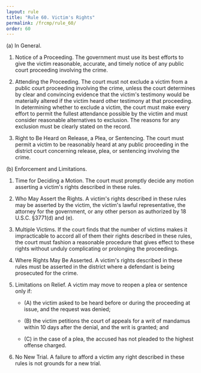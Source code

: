 ```yaml
---
layout: rule
title: "Rule 60. Victim's Rights"
permalink: /frcmp/rule_60/
order: 60
---
```


(a) In General.


1. Notice of a Proceeding. The government must use its best efforts to give the victim reasonable, accurate, and timely notice of any public court proceeding involving the crime.


2. Attending the Proceeding. The court must not exclude a victim from a public court proceeding involving the crime, unless the court determines by clear and convincing evidence that the victim's testimony would be materially altered if the victim heard other testimony at that proceeding. In determining whether to exclude a victim, the court must make every effort to permit the fullest attendance possible by the victim and must consider reasonable alternatives to exclusion. The reasons for any exclusion must be clearly stated on the record.


3. Right to Be Heard on Release, a Plea, or Sentencing. The court must permit a victim to be reasonably heard at any public proceeding in the district court concerning release, plea, or sentencing involving the crime.


(b) Enforcement and Limitations.


1. Time for Deciding a Motion. The court must promptly decide any motion asserting a victim's rights described in these rules.


2. Who May Assert the Rights. A victim's rights described in these rules may be asserted by the victim, the victim's lawful representative, the attorney for the government, or any other person as authorized by 18 U.S.C. §3771(d) and (e).


3. Multiple Victims. If the court finds that the number of victims makes it impracticable to accord all of them their rights described in these rules, the court must fashion a reasonable procedure that gives effect to these rights without unduly complicating or prolonging the proceedings.


4. Where Rights May Be Asserted. A victim's rights described in these rules must be asserted in the district where a defendant is being prosecuted for the crime.


5. Limitations on Relief. A victim may move to reopen a plea or sentence only if:


    - (A) the victim asked to be heard before or during the proceeding at issue, and the request was denied;


    - (B) the victim petitions the court of appeals for a writ of mandamus within 10 days after the denial, and the writ is granted; and


    - (C) in the case of a plea, the accused has not pleaded to the highest offense charged.


6. No New Trial. A failure to afford a victim any right described in these rules is not grounds for a new trial.

